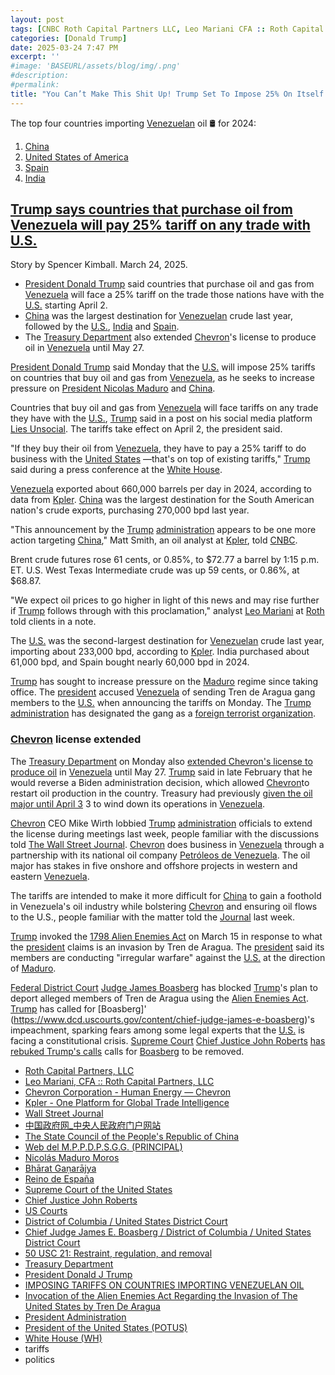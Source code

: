 ```yaml
---
layout: post
tags: [CNBC Roth Capital Partners LLC, Leo Mariani CFA :: Roth Capital Partners LLC, Chevron Corporation - Human Energy — Chevron, Kpler - One Platform for Global Trade Intelligence, Wall Street Journal, 中国政府网_中央人民政府门户网站, The State Council of the People’s Republic of China, Web del M.P.P.D.P.S.G.G. (PRINCIPAL), Nicolás Maduro Moros, Bhārat Gaṇarājya, Reino de España, Supreme Court of the United States, Chief Justice John Roberts, US Courts, District of Columbia / United States District Court, Chief Judge James E. Boasberg / District of Columbia / United States District Court, 50 USC 21: Restraint regulation and removal, Treasury Department, President Donald J Trump, IMPOSING TARIFFS ON COUNTRIES IMPORTING VENEZUELAN OIL, Invocation of the Alien Enemies Act Regarding the Invasion of The United States by Tren De Aragua, President Administration, President of the United States (POTUS), White House (WH), tariffs, politics]
categories: [Donald Trump]
date: 2025-03-24 7:47 PM
excerpt: ''
#image: 'BASEURL/assets/blog/img/.png'
#description:
#permalink:
title: "You Can’t Make This Shit Up! Trump Set To Impose 25% On Itself!"
---
```


The top four countries importing [Venezuelan](https://presidencia.gob.ve/Site/Web/Principal/paginas/classIndex.php) oil 🛢 for 2024:
1. [China](https://www.gov.cn/)
2. [United States of America](https://www.usa.gov/)
3. [Spain](https://www.lamoncloa.gob.es/)
4. [India](https://www.gov.in/)

## [Trump says countries that purchase oil from Venezuela will pay 25% tariff on any trade with U.S.](https://www.cnbc.com/2025/03/24/trump-says-any-country-that-purchases-oil-from-venezuela-will-have-to-pay-25percent-tariff-on-trade-with-us.html)

Story by Spencer Kimball. March 24, 2025.

- [President Donald Trump](https://www.whitehouse.gov/administration/donald-j-trump/) said countries that purchase oil and gas from [Venezuela](https://presidencia.gob.ve/Site/Web/Principal/paginas/classIndex.php) will face a 25% tariff on the trade those nations have with the [U.S.](https://www.usa.gov/) starting April 2.
- [China](https://www.gov.cn/) was the largest destination for [Venezuelan](https://presidencia.gob.ve/Site/Web/Principal/paginas/classIndex.php) crude last year, followed by the [U.S.](https://www.usa.gov/), [India](https://www.gov.in/) and [Spain](https://www.lamoncloa.gob.es/).
- The [Treasury Department](https://home.treasury.gov/) also extended [Chevron](https://www.chevron.com/)'s license to produce oil in [Venezuela](https://presidencia.gob.ve/Site/Web/Principal/paginas/classIndex.php) until May 27.

[President Donald Trump](https://www.whitehouse.gov/administration/donald-j-trump/) said Monday that the [U.S.](https://www.usa.gov/) will impose 25% tariffs on countries that buy oil and gas from [Venezuela](https://presidencia.gob.ve/Site/Web/Principal/paginas/classIndex.php), as he seeks to increase pressure on [President Nicolas Maduro](https://presidencia.gob.ve/Site/Web/Principal/paginas/classPresidente.php) and [China](https://www.gov.cn/).

Countries that buy oil and gas from [Venezuela](https://presidencia.gob.ve/Site/Web/Principal/paginas/classIndex.php) will face tariffs on any trade they have with the [U.S.](https://www.usa.gov/), [Trump](https://www.whitehouse.gov/administration/donald-j-trump/) said in a post on his social media platform [Lies Unsocial](https://truthsocial.com/@realDonaldTrump/posts/114217914259825110). The tariffs take effect on April 2, the president said.

"If they buy their oil from [Venezuela](https://presidencia.gob.ve/Site/Web/Principal/paginas/classIndex.php), they have to pay a 25% tariff to do business with the [United States](https://www.usa.gov/) —that's on top of existing tariffs," [Trump](https://www.whitehouse.gov/administration/donald-j-trump/) said during a press conference at the [White House](https://www.whitehouse.gov/).

[Venezuela](https://presidencia.gob.ve/Site/Web/Principal/paginas/classIndex.php) exported about 660,000 barrels per day in 2024, according to data from [Kpler](https://www.kpler.com/). [China](https://www.gov.cn/) was the largest destination for the South American nation's crude exports, purchasing 270,000 bpd last year.

"This announcement by the [Trump](https://www.whitehouse.gov/administration/donald-j-trump/) [administration](https://www.whitehouse.gov/administration/) appears to be one more action targeting [China](https://www.gov.cn/)," Matt Smith, an oil analyst at [Kpler](https://www.kpler.com/), told [CNBC](https://www.cnbc.com/).

Brent crude futures rose 61 cents, or 0.85%, to \$72.77 a barrel by 1:15 p.m. ET. U.S. West Texas Intermediate crude was up 59 cents, or 0.86%, at \$68.87.

"We expect oil prices to go higher in light of this news and may rise further if [Trump](https://www.whitehouse.gov/administration/donald-j-trump/) follows through with this proclamation," analyst [Leo Mariani](https://www.roth.com/team/detail/12460/leo-mariani-cfa) at [Roth](https://www.roth.com/) told clients in a note.

The [U.S.](https://www.usa.gov/) was the second-largest destination for [Venezuelan](https://presidencia.gob.ve/Site/Web/Principal/paginas/classIndex.php) crude last year, importing about 233,000 bpd, according to [Kpler](https://www.kpler.com/). India purchased about 61,000 bpd, and Spain bought nearly 60,000 bpd in 2024.

[Trump](https://www.whitehouse.gov/administration/donald-j-trump/) has sought to increase pressure on the [Maduro](https://presidencia.gob.ve/Site/Web/Principal/paginas/classPresidente.php) regime since taking office. The [president](https://www.whitehouse.gov/administration/donald-j-trump/) accused [Venezuela](https://presidencia.gob.ve/Site/Web/Principal/paginas/classIndex.php) of sending Tren de Aragua gang members to the [U.S.](https://www.usa.gov/) when announcing the tariffs on Monday. The [Trump](https://www.whitehouse.gov/administration/donald-j-trump/) [administration](https://www.whitehouse.gov/administration/) has designated the gang as a [foreign terrorist organization](https://www.whitehouse.gov/presidential-actions/2025/03/invocation-of-the-alien-enemies-act-regarding-the-invasion-of-the-united-states-by-tren-de-aragua/).

### [Chevron](https://www.chevron.com/) license extended

The [Treasury Department](https://home.treasury.gov/) on Monday also [extended Chevron's license to produce oil](https://ofac.treasury.gov/media/934071/download?inline) in [Venezuela](https://presidencia.gob.ve/Site/Web/Principal/paginas/classIndex.php) until May 27. [Trump](https://www.whitehouse.gov/administration/donald-j-trump/) said in late February that he would reverse a Biden administration decision, which allowed [Chevron](https://www.chevron.com/)to restart oil production in the country. Treasury had previously [given the oil major until April 3](https://www.cnbc.com/2025/03/04/us-orders-wind-down-of-chevrons-oil-exports-from-venezuela-in-30-days.html?&doc=108120297) 3 to wind down its operations in [Venezuela](https://presidencia.gob.ve/Site/Web/Principal/paginas/classIndex.php).

[Chevron](https://www.chevron.com/) CEO Mike Wirth lobbied [Trump](https://www.whitehouse.gov/administration/donald-j-trump/) [administration](https://www.whitehouse.gov/administration) officials to extend the license during meetings last week, people familiar with the discussions told [The Wall Street Journal](https://www.wsj.com/world/americas/chevron-ceo-lobbies-for-more-time-to-wind-down-venezuela-operations-5afc2dee). [Chevron](https://www.chevron.com/) does business in [Venezuela](https://presidencia.gob.ve/Site/Web/Principal/paginas/classIndex.php) through a partnership with its national oil company [Petróleos de Venezuela](https://presidencia.gob.ve/Site/Web/Principal/paginas/classIndex.php). The oil major has stakes in five onshore and offshore projects in western and eastern [Venezuela](https://presidencia.gob.ve/Site/Web/Principal/paginas/classIndex.php).

The tariffs are intended to make it more difficult for [China](https://www.gov.cn/) to gain a foothold in Venezuela's oil industry while bolstering [Chevron](https://www.chevron.com/) and ensuring oil flows to the U.S., people familiar with the matter told the [Journal](https://www.wsj.com/) last week.

[Trump](https://www.whitehouse.gov/administration/donald-j-trump/) invoked the [1798 Alien Enemies Act](https://www.whitehouse.gov/presidential-actions/2025/03/invocation-of-the-alien-enemies-act-regarding-the-invasion-of-the-united-states-by-tren-de-aragua/) on March 15 in response to what the [president](https://www.whitehouse.gov/administration/donald-j-trump/) claims is an invasion by Tren de Aragua. The [president](https://www.whitehouse.gov/administration/donald-j-trump/) said its members are conducting "irregular warfare" against the [U.S.](https://www.usa.gov/) at the direction of [Maduro](https://presidencia.gob.ve/Site/Web/Principal/paginas/classPresidente.php).

[Federal District Court](https://www.dcd.uscourts.gov/) [Judge James Boasberg](https://www.dcd.uscourts.gov/content/chief-judge-james-e-boasberg) has blocked [Trump](https://www.whitehouse.gov/administration/donald-j-trump/)'s plan to deport alleged members of Tren de Aragua using the [Alien Enemies Act](https://uscode.house.gov/view.xhtml?req=(title:50%20section:21%20edition:prelim)%20OR%20(granuleid:USC-prelim-title50-section21)&f=treesort&edition=prelim&num=0&jumpTo=true). [Trump](https://www.whitehouse.gov/administration/donald-j-trump/) has called for [Boasberg]'
(https://www.dcd.uscourts.gov/content/chief-judge-james-e-boasberg)'s impeachment, sparking fears among some legal experts that the [U.S.](https://www.usa.gov/) is facing a constitutional crisis. [Supreme Court](https://www.supremecourt.gov/) [Chief Justice John Roberts](https://www.supremecourt.gov/about/biographies.aspx) [has rebuked Trump's calls](https://www.cnbc.com/2025/03/18/trump-impeachment-obama-judge-deportations-venezuela.html?&doc=108120297) calls for [Boasberg](https://www.dcd.uscourts.gov/content/chief-judge-james-e-boasberg) to be removed.

- [Roth Capital Partners, LLC](https://www.roth.com/)
- [Leo Mariani, CFA :: Roth Capital Partners, LLC](https://www.roth.com/team/detail/12460/leo-mariani-cfa)
- [Chevron Corporation - Human Energy — Chevron](https://www.chevron.com/)
- [Kpler - One Platform for Global Trade Intelligence](https://www.kpler.com/)
- [Wall Street Journal](https://www.wsj.com/)
- [中国政府网_中央人民政府门户网站](https://www.gov.cn/)
- [The State Council of the People's Republic of China](https://english.www.gov.cn/)
- [Web del M.P.P.D.P.S.G.G. (PRINCIPAL)](https://presidencia.gob.ve/Site/Web/Principal/paginas/classIndex.php)
- [Nicolás Maduro Moros](https://presidencia.gob.ve/Site/Web/Principal/paginas/classPresidente.php)
- [Bhārat Gaṇarājya](https://www.gov.in/)
- [Reino de España](https://www.lamoncloa.gob.es/)
- [Supreme Court of the United States](https://www.supremecourt.gov/)
- [Chief Justice John Roberts](https://www.supremecourt.gov/about/biographies.aspx)
- [US Courts](https://www.uscourts.gov/)
- [District of Columbia / United States District Court](https://www.dcd.uscourts.gov/)
- [Chief Judge James E. Boasberg / District of Columbia / United States District Court](https://www.dcd.uscourts.gov/content/chief-judge-james-e-boasberg)
- [50 USC 21: Restraint, regulation, and removal](https://uscode.house.gov/view.xhtml?req=(title:50%20section:21%20edition:prelim)%20OR%20(granuleid:USC-prelim-title50-section21)&f=treesort&edition=prelim&num=0&jumpTo=true)
- [Treasury Department](https://home.treasury.gov/)
- [President Donald J Trump](https://www.whitehouse.gov/administration/donald-j-trump/)
- [IMPOSING TARIFFS ON COUNTRIES IMPORTING VENEZUELAN OIL](https://www.whitehouse.gov/presidential-actions/2025/03/imposing-tariffs-on-countries-importing-venezuelan-oil/)
- [Invocation of the Alien Enemies Act Regarding the Invasion of The United States by Tren De Aragua](https://www.whitehouse.gov/presidential-actions/2025/03/invocation-of-the-alien-enemies-act-regarding-the-invasion-of-the-united-states-by-tren-de-aragua/)
- [President Administration](https://www.whitehouse.gov/administration/)
- [President of the United States (POTUS)](https://www.whitehouse.gov/)
- [White House (WH)](https://www.whitehouse.gov/)
- tariffs 
- politics 